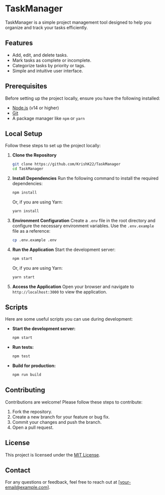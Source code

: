# TaskManager

TaskManager is a simple project management tool designed to help you organize and track your tasks efficiently.

## Features
- Add, edit, and delete tasks.
- Mark tasks as complete or incomplete.
- Categorize tasks by priority or tags.
- Simple and intuitive user interface.

## Prerequisites
Before setting up the project locally, ensure you have the following installed:
- [Node.js](https://nodejs.org/) (v14 or higher)
- [Git](https://git-scm.com/)
- A package manager like `npm` or `yarn`

## Local Setup

Follow these steps to set up the project locally:

1. **Clone the Repository**
    ```bash
    git clone https://github.com/KrishK22/TaskManager
    cd TaskManager
    ```

2. **Install Dependencies**
    Run the following command to install the required dependencies:
    ```bash
    npm install
    ```
    Or, if you are using Yarn:
    ```bash
    yarn install
    ```

3. **Environment Configuration**
    Create a `.env` file in the root directory and configure the necessary environment variables. Use the `.env.example` file as a reference:
    ```bash
    cp .env.example .env
    ```

4. **Run the Application**
    Start the development server:
    ```bash
    npm start
    ```
    Or, if you are using Yarn:
    ```bash
    yarn start
    ```

5. **Access the Application**
    Open your browser and navigate to `http://localhost:3000` to view the application.

## Scripts

Here are some useful scripts you can use during development:

- **Start the development server:**
  ```bash
  npm start
  ```

- **Run tests:**
  ```bash
  npm test
  ```

- **Build for production:**
  ```bash
  npm run build
  ```

## Contributing
Contributions are welcome! Please follow these steps to contribute:
1. Fork the repository.
2. Create a new branch for your feature or bug fix.
3. Commit your changes and push the branch.
4. Open a pull request.

## License
This project is licensed under the [MIT License](LICENSE).

## Contact
For any questions or feedback, feel free to reach out at [your-email@example.com].
